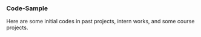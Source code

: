 ### Code-Sample

Here are some initial codes in past projects, intern works, and some course projects.
